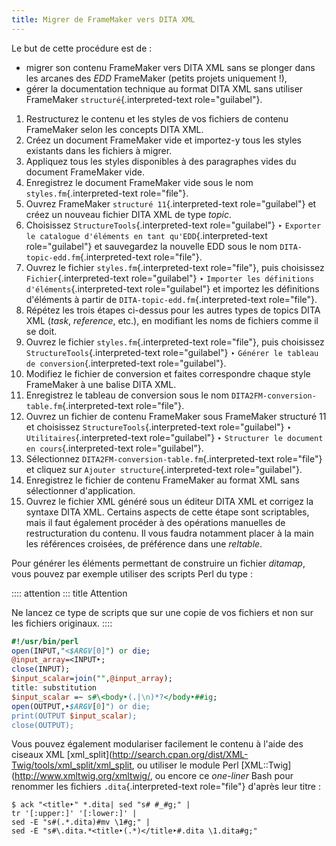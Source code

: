 ```yaml
---
title: Migrer de FrameMaker vers DITA XML
---
```


Le but de cette procédure est de :

-   migrer son contenu FrameMaker vers DITA XML sans se plonger dans les
    arcanes des *EDD* FrameMaker (petits projets uniquement !),
-   gérer la documentation technique au format DITA XML sans utiliser
    FrameMaker `structuré`{.interpreted-text role="guilabel"}.

1.  Restructurez le contenu et les styles de vos fichiers de contenu
    FrameMaker selon les concepts DITA XML.
2.  Créez un document FrameMaker vide et importez-y tous les styles
    existants dans les fichiers à migrer.
3.  Appliquez tous les styles disponibles à des paragraphes vides du
    document FrameMaker vide.
4.  Enregistrez le document FrameMaker vide sous le nom
    `styles.fm`{.interpreted-text role="file"}.
5.  Ouvrez FrameMaker `structuré 11`{.interpreted-text role="guilabel"}
    et créez un nouveau fichier DITA XML de type *topic*.
6.  Choisissez `StructureTools`{.interpreted-text role="guilabel"} ‣
    `Exporter le catalogue d'éléments en tant
    qu'EDD`{.interpreted-text role="guilabel"} et sauvegardez la
    nouvelle EDD sous le nom `DITA-topic-edd.fm`{.interpreted-text
    role="file"}.
7.  Ouvrez le fichier `styles.fm`{.interpreted-text role="file"}, puis
    choisissez `Fichier`{.interpreted-text role="guilabel"} ‣
    `Importer les
    définitions d'éléments`{.interpreted-text role="guilabel"} et
    importez les définitions d'éléments à partir de
    `DITA-topic-edd.fm`{.interpreted-text role="file"}.
8.  Répétez les trois étapes ci-dessus pour les autres types de topics
    DITA XML (*task*, *reference*, etc.), en modifiant les noms de
    fichiers comme il se doit.
9.  Ouvrez le fichier `styles.fm`{.interpreted-text role="file"}, puis
    choisissez `StructureTools`{.interpreted-text role="guilabel"} ‣
    `Générer le tableau de conversion`{.interpreted-text
    role="guilabel"}.
10. Modifiez le fichier de conversion et faites correspondre chaque
    style FrameMaker à une balise DITA XML.
11. Enregistrez le tableau de conversion sous le nom
    `DITA2FM-conversion-table.fm`{.interpreted-text role="file"}.
12. Ouvrez un fichier de contenu FrameMaker sous FrameMaker structuré 11
    et choisissez `StructureTools`{.interpreted-text role="guilabel"} ‣
    `Utilitaires`{.interpreted-text role="guilabel"} ‣
    `Structurer le document en
    cours`{.interpreted-text role="guilabel"}.
13. Sélectionnez `DITA2FM-conversion-table.fm`{.interpreted-text
    role="file"} et cliquez sur `Ajouter
    structure`{.interpreted-text role="guilabel"}.
14. Enregistrez le fichier de contenu FrameMaker au format XML sans
    sélectionner d'application.
15. Ouvrez le fichier XML généré sous un éditeur DITA XML et corrigez la
    syntaxe DITA XML. Certains aspects de cette étape sont scriptables,
    mais il faut également procéder à des opérations manuelles de
    restructuration du contenu. Il vous faudra notamment placer à la
    main les références croisées, de préférence dans une *reltable*.

Pour générer les éléments permettant de construire un fichier *ditamap*,
vous pouvez par exemple utiliser des scripts Perl du type :

:::: attention
::: title
Attention


Ne lancez ce type de scripts que sur une copie de vos fichiers et non
sur les fichiers originaux.
::::

``` perl
#!/usr/bin/perl
open(INPUT,"<$ARGV[0]") or die;
@input_array=<INPUT‣;
close(INPUT);
$input_scalar=join("",@input_array);
title: substitution
$input_scalar =~ s#\<body‣(.|\n)*?</body‣##ig;
open(OUTPUT,‣$ARGV[0]") or die;
print(OUTPUT $input_scalar);
close(OUTPUT);
```

Vous pouvez également modulariser facilement le contenu à l'aide des
ciseaux XML
\[xml_split\](<http://search.cpan.org/dist/XML-Twig/tools/xml_split/xml_split>,
ou utiliser le module Perl
\[XML::Twig\](<http://www.xmltwig.org/xmltwig/>, ou encore ce
*one-liner* Bash pour renommer les fichiers `.dita`{.interpreted-text
role="file"} d'après leur titre :

``` console
$ ack "<title‣" *.dita| sed "s# #_#g;" |
tr '[:upper:]' '[:lower:]' |
sed -E "s#(.*.dita)#mv \1#g;" |
sed -E "s#\.dita.*<title‣(.*)</title‣#.dita \1.dita#g;"
```
